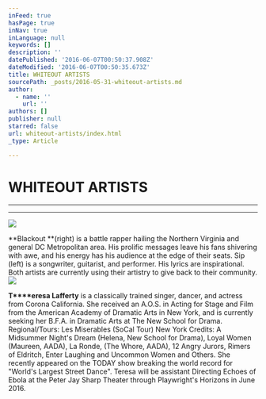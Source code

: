 ```yaml
---
inFeed: true
hasPage: true
inNav: true
inLanguage: null
keywords: []
description: ''
datePublished: '2016-06-07T00:50:37.908Z'
dateModified: '2016-06-07T00:50:35.673Z'
title: WHITEOUT ARTISTS
sourcePath: _posts/2016-05-31-whiteout-artists.md
author:
  - name: ''
    url: ''
authors: []
publisher: null
starred: false
url: whiteout-artists/index.html
_type: Article

---
```

# WHITEOUT ARTISTS

****

****
![](https://the-grid-user-content.s3-us-west-2.amazonaws.com/7fe61b00-10f3-4c15-ae01-7a5ac33208a3.jpg)

**Blackout **(right) is a battle rapper hailing the Northern Virginia and general DC Metropolitan area. His prolific messages leave his fans shivering with awe, and his energy has his audience at the edge of their seats. Sip (left) is a songwriter, guitarist, and performer. His lyrics are inspirational. Both artists are currently using their artistry to give back to their community.
![](https://the-grid-user-content.s3-us-west-2.amazonaws.com/56b11eaf-974e-456e-8658-25e060766edd.jpg)

**T****eresa Lafferty** is a classically trained singer, dancer, and actress from Corona California. She received an A.O.S. in Acting for Stage and Film from the American Academy of Dramatic Arts in New York, and is currently seeking her B.F.A. in Dramatic Arts at The New School for Drama. Regional/Tours: Les Miserables (SoCal Tour) New York Credits: A Midsummer Night's Dream (Helena, New School for Drama), Loyal Women (Maureen, AADA), La Ronde, (The Whore, AADA), 12 Angry Jurors, Rimers of Eldritch, Enter Laughing and Uncommon Women and Others. She recently appeared on the TODAY show breaking the world record for "World's Largest Street Dance". Teresa will be assistant Directing Echoes of Ebola at the Peter Jay Sharp Theater through Playwright's Horizons in June 2016\.